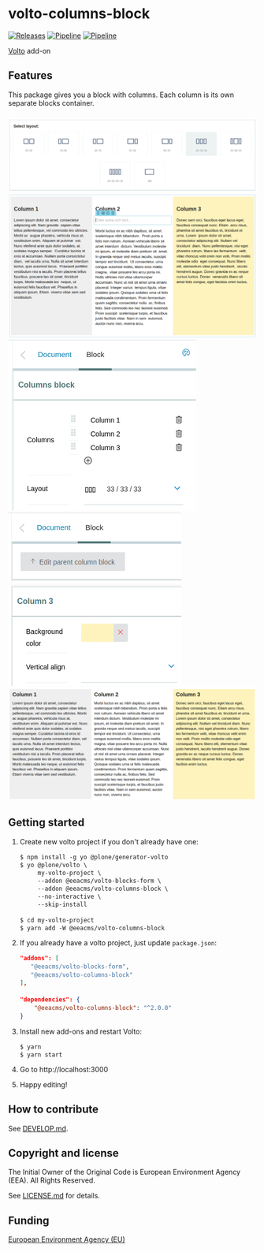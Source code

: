 # volto-columns-block
[![Releases](https://img.shields.io/github/v/release/eea/volto-columns-block)](https://github.com/eea/volto-columns-block/releases)
[![Pipeline](https://ci.eionet.europa.eu/buildStatus/icon?job=volto-addons%2Fvolto-columns-block%2Fmaster&subject=master)](https://ci.eionet.europa.eu/view/Github/job/volto-addons/job/volto-columns-block/job/master/display/redirect)
[![Pipeline](https://ci.eionet.europa.eu/buildStatus/icon?job=volto-addons%2Fvolto-columns-block%2Fdevelop&subject=develop)](https://ci.eionet.europa.eu/view/Github/job/volto-addons/job/volto-columns-block/job/develop/display/redirect)

[Volto](https://github.com/plone/volto) add-on

## Features

This package gives you a block with columns. Each column is its own separate
blocks container.

###

![Initializing Columns Layout](https://raw.githubusercontent.com/eea/volto-columns-block/docs/docs/initialize.png)
![Columns Edit Example](https://raw.githubusercontent.com/eea/volto-columns-block/docs/docs/edit.png)
![Columns Sidebar](https://raw.githubusercontent.com/eea/volto-columns-block/docs/docs/columns-sidebar.png)
![Single Column Sidebar](https://raw.githubusercontent.com/eea/volto-columns-block/docs/docs/single-column-sidebar.png)
![Columns View Example](https://raw.githubusercontent.com/eea/volto-columns-block/docs/docs/view.png)

## Getting started

1. Create new volto project if you don't already have one:

   ```
   $ npm install -g yo @plone/generator-volto
   $ yo @plone/volto \
        my-volto-project \
        --addon @eeacms/volto-blocks-form \
        --addon @eeacms/volto-columns-block \
        --no-interactive \
        --skip-install

   $ cd my-volto-project
   $ yarn add -W @eeacms/volto-columns-block
   ```

1. If you already have a volto project, just update `package.json`:

   ```JSON
   "addons": [
      "@eeacms/volto-blocks-form",
      "@eeacms/volto-columns-block"
   ],

   "dependencies": {
       "@eeacms/volto-columns-block": "^2.0.0"
   }
   ```

1. Install new add-ons and restart Volto:

   ```
   $ yarn
   $ yarn start
   ```

1. Go to http://localhost:3000

1. Happy editing!

## How to contribute

See [DEVELOP.md](https://github.com/eea/volto-columns-block/blob/master/DEVELOP.md).

## Copyright and license

The Initial Owner of the Original Code is European Environment Agency (EEA).
All Rights Reserved.

See [LICENSE.md](https://github.com/eea/volto-columns-block/blob/master/LICENSE.md) for details.

## Funding

[European Environment Agency (EU)](http://eea.europa.eu)
